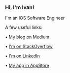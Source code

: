 ### Hi, I'm Ivan!

I'm an iOS Software Engineer

A few useful links:

• [My blog on Medium](https://medium.com/@ipryhara)

• [I'm on StackOverflow](https://stackoverflow.com/users/16703493/suprafen)

• [I'm on LinkedIn](https://www.linkedin.com/in/%F0%9F%8D%8Fivan-pryhara-1b7855238/)

• [My app in AppStore](https://apps.apple.com/us/app/climbinghub/id1615595031)
